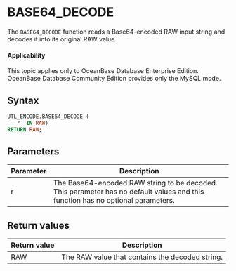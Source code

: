 BASE64_DECODE
==================================

The `BASE64_DECODE` function reads a Base64-encoded RAW input string and decodes it into its original RAW value.

  <main id="notice" >
    <h4>Applicability</h4>
    <p>This topic applies only to OceanBase Database Enterprise Edition. OceanBase Database Community Edition provides only the MySQL mode. </p>
  </main>

Syntax
-----------------------

```sql
UTL_ENCODE.BASE64_DECODE (
   r  IN RAW)
RETURN RAW;
```



Parameters
-------------------------



| Parameter | Description |
|----|---------------------------------------|
| r | The Base64-encoded RAW string to be decoded. This parameter has no default values and this function has no optional parameters.  |



Return values
------------------------



| Return value | Description |
|-----|-----------|
| RAW | The RAW value that contains the decoded string. |


